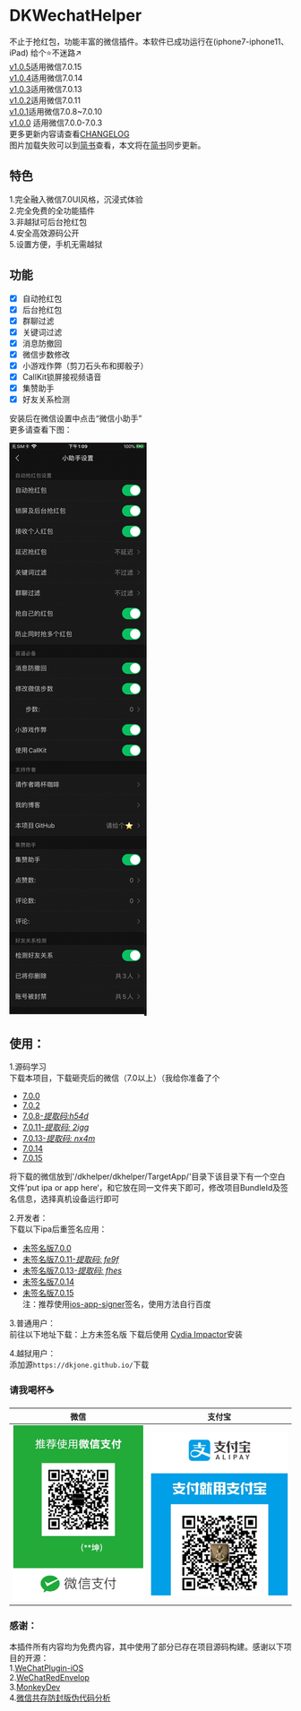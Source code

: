 # DKWechatHelper   
 
不止于抢红包，功能丰富的微信插件。本软件已成功运行在(iphone7-iphone11、iPad) 
给个⭐️不迷路↗️   
[v1.0.5](https://github.com/DKWechatHelper/DKWechatHelper/releases/tag/1.0.5)适用微信7.0.15  
[v1.0.4](https://github.com/DKWechatHelper/DKWechatHelper/releases/tag/1.0.4)适用微信7.0.14  
[v1.0.3](https://github.com/DKWechatHelper/DKWechatHelper/releases/tag/1.0.3)适用微信7.0.13  
[v1.0.2](https://github.com/DKWechatHelper/DKWechatHelper/releases/tag/1.0.2)适用微信7.0.11  
[v1.0.1](https://github.com/DKWechatHelper/DKWechatHelper/releases/tag/1.0.1)适用微信7.0.8~7.0.10  
[v1.0.0](https://github.com/DKWechatHelper/DKWechatHelper/releases/tag/1.0.0) 适用微信7.0.0-7.0.3   
更多更新内容请查看[CHANGELOG](./CHANGELOG.md)   
图片加载失败可以到[简书](https://www.jianshu.com/p/8f3eae328a20)查看，本文将在[简书](https://www.jianshu.com/p/8f3eae328a20)同步更新。
## 特色    
1.完全融入微信7.0UI风格，沉浸式体验   
2.完全免费的全功能插件  
3.非越狱可后台抢红包   
4.安全高效源码公开   
5.设置方便，手机无需越狱   
## 功能   

* [x] 自动抢红包  
* [x] 后台抢红包 
* [x] 群聊过滤
* [x] 关键词过滤
* [x] 消息防撤回     
* [x] 微信步数修改   
* [x] 小游戏作弊（剪刀石头布和掷骰子）     
* [x] CallKit锁屏接视频语音
* [x] 集赞助手   
* [x] 好友关系检测  

安装后在微信设置中点击“微信小助手”  
更多请查看下图：  

![IMG_0223](./IMG_0223.png)

## 使用：  
1.源码学习   
    下载本项目，下载砸壳后的微信（7.0以上）（我给你准备了个  
* [7.0.0](https://pan.baidu.com/s/15pVma66Ea822YVGrBa2GHw)
* [7.0.2](https://pan.baidu.com/s/1SHZHfu94Z_jhCkaaFDx8pA)
* [7.0.8-*提取码:h54d*](https://pan.baidu.com/s/11VoUXPC4vb5zg8HzP3kC0Q)
* [7.0.11-*提取码: 2igg*](https://pan.baidu.com/s/1mU_mezsWhqL2-AY0PB-vVg)   
* [7.0.13-*提取码: nx4m*](https://pan.baidu.com/s/1rqB0pV4zMEB6Z3VJTsTa8Q) 
* [7.0.14](https://n802.com/file/24576815-452231690)  
* [7.0.15](https://n802.com/file/24576815-463029595)


将下载的微信放到'/dkhelper/dkhelper/TargetApp/'目录下该目录下有一个空白文件’put ipa or app here‘，和它放在同一文件夹下即可，修改项目BundleId及签名信息，选择真机设备运行即可   

2.开发者：   
    下载以下ipa后重签名应用：
* [未签名版7.0.0](https://pan.baidu.com/s/1-zEUQRGn3H4bZVqHpyffzQ)    
* [未签名版7.0.11-*提取码: fe9f*](https://pan.baidu.com/s/1sOPCqnCPxSdIKq7TKuHK9g)     
* [未签名版7.0.13-*提取码: fhes*](https://pan.baidu.com/s/1DgSl5u0Gip3cNdqZmRFEWw)  
* [未签名版7.0.14](https://n802.com/file/24576815-452232682)    
* [未签名版7.0.15](https://n802.com/file/24576815-463034104)   
    注：推荐使用[ios-app-signer](https://github.com/DanTheMan827/ios-app-signer)签名，使用方法自行百度  

3.普通用户：   
    前往以下地址下载：上方未签名版
    下载后使用 [Cydia Impactor](http://www.cydiaimpactor.com/)安装  
    
4.越狱用户：  
添加源`https://dkjone.github.io/`下载  


### 请我喝杯☕️     

|  微信  | 支付宝 |
| --- | --- |
| ![IMG_4272](./IMG_4272.JPG) |  ![IMG_4286](./IMG_4286.JPG)|




### 感谢：   
本插件所有内容均为免费内容，其中使用了部分已存在项目源码构建。感谢以下项目的开源：  
1.[WeChatPlugin-iOS](https://github.com/TKkk-iOSer/WeChatPlugin-iOS)   
2.[WeChatRedEnvelop](https://github.com/buginux/WeChatRedEnvelop)   
3.[MonkeyDev](https://github.com/AloneMonkey/MonkeyDev)   
4.[微信共存防封版伪代码分析](https://www.jianshu.com/p/e797ba55e336)   

